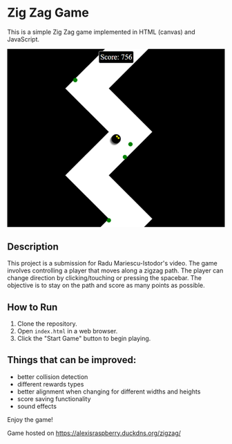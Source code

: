 # Zig Zag Game

This is a simple Zig Zag game implemented in HTML (canvas) and JavaScript.

![alt text](image.png)

## Description

This project is a submission for Radu Mariescu-Istodor's video. The game involves controlling a player that moves along a zigzag path. The player can change direction by clicking/touching or pressing the spacebar. The objective is to stay on the path and score as many points as possible.

## How to Run

1. Clone the repository.
2. Open `index.html` in a web browser.
3. Click the "Start Game" button to begin playing.

## Things that can be improved:
- better collision detection
- different rewards types
- better alignment when changing for different widths and heights
- score saving functionality
- sound effects

Enjoy the game!

Game hosted on https://alexisraspberry.duckdns.org/zigzag/

